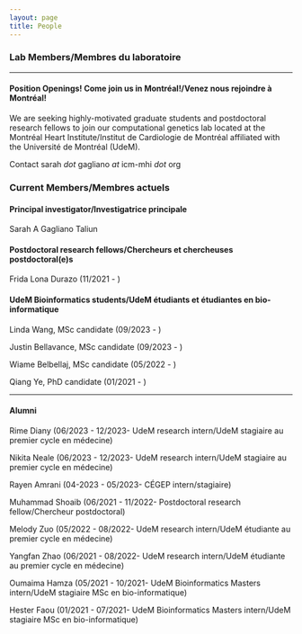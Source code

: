 ```yaml
---
layout: page
title: People 
---
```


### Lab Members/Membres du laboratoire

-------
#### Position Openings! <b>Come join us in Montréal!/Venez nous rejoindre à Montréal!</b> 
We are seeking highly-motivated graduate students and postdoctoral research fellows to join our computational genetics lab located at the Montréal Heart Institute/Institut de Cardiologie de Montréal affiliated with the Université de Montréal (UdeM).

Contact sarah <i>dot</i> gagliano <i>at</i> icm-mhi <i>dot</i> org


### Current Members/Membres actuels
#### Principal investigator/Investigatrice principale
Sarah A Gagliano Taliun

#### Postdoctoral research fellows/Chercheurs et chercheuses postdoctoral(e)s
Frida Lona Durazo (11/2021 - )

#### UdeM Bioinformatics students/UdeM étudiants et étudiantes en bio-informatique
Linda Wang, MSc candidate (09/2023 - )
<p>Justin Bellavance, MSc candidate (09/2023 - )</p>
<p>Wiame Belbellaj, MSc candidate (05/2022 - )</p>
<p>Qiang Ye, PhD candidate (01/2021 - )</p>

-------
#### Alumni  
<p>Rime Diany (06/2023 - 12/2023- UdeM research intern/UdeM stagiaire au premier cycle en médecine)</p>
<p>Nikita Neale (06/2023 - 12/2023- UdeM research intern/UdeM stagiaire au premier cycle en médecine)</p>
<p>Rayen Amrani (04-2023 - 05/2023- CÉGEP intern/stagiaire)</p>
<p>Muhammad Shoaib (06/2021 - 11/2022- Postdoctoral research fellow/Chercheur postdoctoral)</p>
<p>Melody Zuo (05/2022 - 08/2022- UdeM research intern/UdeM étudiante au premier cycle en médecine)</p>
<p>Yangfan Zhao (06/2021 - 08/2022- UdeM research intern/UdeM étudiante au premier cycle en médecine)</p>
<p>Oumaima Hamza (05/2021 - 10/2021- UdeM Bioinformatics Masters intern/UdeM stagiaire MSc en bio-informatique)</p>
<p>Hester Faou (01/2021 - 07/2021- UdeM Bioinformatics Masters intern/UdeM stagiaire MSc en bio-informatique)</p>

